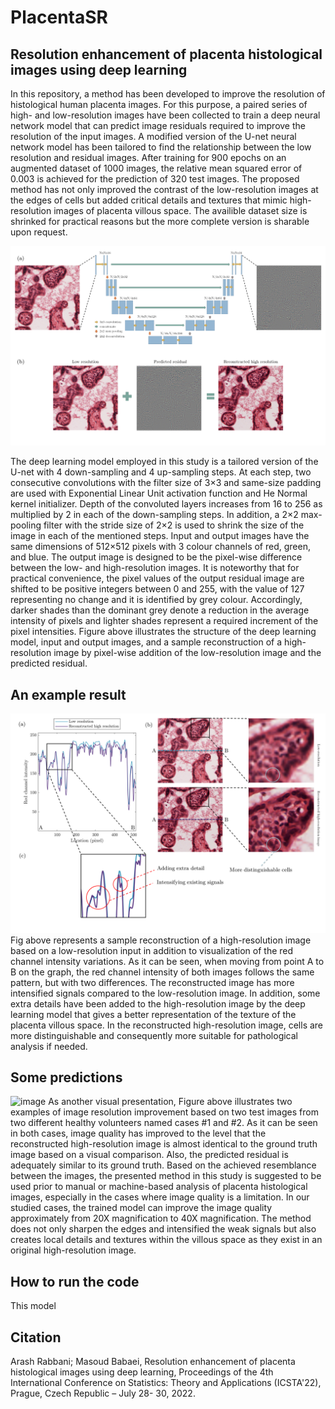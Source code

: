 # PlacentaSR
## Resolution enhancement of placenta histological images using deep learning

In this repository, a method has been developed to improve the resolution of histological human placenta images. For this purpose, a paired series of high- and low-resolution images have been collected to train a deep neural network model that can predict image residuals required to improve the resolution of the input images. A modified version of the U-net neural network model has been tailored to find the relationship between the low resolution and residual images. After training for 900 epochs on an augmented dataset of 1000 images, the relative mean squared error of 0.003 is achieved for the prediction of 320 test images. The proposed method has not only improved the contrast of the low-resolution images at the edges of cells but added critical details and textures that mimic high-resolution images of placenta villous space. The availible dataset size is shrinked for practical reasons but the more complete version is sharable upon request. 

![image](Images/Slide1.PNG)

The deep learning model employed in this study is a tailored version of the U-net with 4 down-sampling and 4 up-sampling steps. At each step, two consecutive convolutions with the filter size of 3×3 and same-size padding are used with Exponential Linear Unit activation function and He Normal kernel initializer. Depth of the convoluted layers increases from 16 to 256 as multiplied by 2 in each of the down-sampling steps. In addition, a 2×2 max-pooling filter with the stride size of 2×2 is used to shrink the size of the image in each of the mentioned steps. 
Input and output images have the same dimensions of 512×512 pixels with 3 colour channels of red, green, and blue. The output image is designed to be the pixel-wise difference between the low- and high-resolution images. It is noteworthy that for practical convenience, the pixel values of the output residual image are shifted to be positive integers between 0 and 255, with the value of 127 representing no change and it is identified by grey colour. Accordingly, darker shades than the dominant grey denote a reduction in the average intensity of pixels and lighter shades represent a required increment of the pixel intensities. Figure above illustrates the structure of the deep learning model, input and output images, and a sample reconstruction of a high-resolution image by pixel-wise addition of the low-resolution image and the predicted residual. 


## An example result
![image](Images/Slide2.PNG)
Fig above represents a sample reconstruction of a high-resolution image based on a low-resolution input in addition to visualization of the red channel intensity variations. As it can be seen, when moving from point A to B on the graph, the red channel intensity of both images follows the same pattern, but with two differences. The reconstructed image has more intensified signals compared to the low-resolution image. In addition, some extra details have been added to the high-resolution image by the deep learning model that gives a better representation of the texture of the placenta villous space. In the reconstructed high-resolution image, cells are more distinguishable and consequently more suitable for pathological analysis if needed. 

## Some predictions
![image](Images/Slide3.PNG)
As another visual presentation, Figure above illustrates two examples of image resolution improvement based on two test images from two different healthy volunteers named cases #1 and #2. As it can be seen in both cases, image quality has improved to the level that the reconstructed high-resolution image is almost identical to the ground truth image based on a visual comparison. Also, the predicted residual is adequately similar to its ground truth. 
Based on the achieved resemblance between the images, the presented method in this study is suggested to be used prior to manual or machine-based analysis of placenta histological images, especially in the cases where image quality is a limitation. In our studied cases, the trained model can improve the image quality approximately from 20X magnification to 40X magnification. The method does not only sharpen the edges and intensified the weak signals but also creates local details and textures within the villous space as they exist in an original high-resolution image.

## How to run the code
This model 

## Citation
Arash Rabbani; Masoud Babaei, Resolution enhancement of placenta histological images using deep learning, Proceedings of the 4th International Conference on Statistics: Theory and Applications (ICSTA'22), Prague, Czech Republic – July 28- 30, 2022. 
